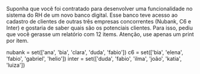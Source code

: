 Suponha que você foi contratado para desenvolver uma funcionalidade
no sistema do RH de um novo banco digital. Esse banco teve acesso
ao cadastro de clientes de outras três empresas concorrentes
(Nubank, C6 e Inter) e gostaria de saber quais são os potenciais
clientes. Para isso, pediu que você gerasse um relatório com 12
items. Atenção, use apenas um print por item.

nubank = set(['ana', 'bia', 'clara', 'duda', 'fabio'])
c6     = set(['bia', 'elena', 'fabio', 'gabriel', 'helio'])
inter  = set(['duda', 'fabio', 'ilma', 'joão', 'katia', 'luiza'])
